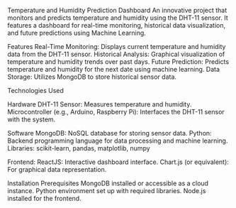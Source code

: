 Temperature and Humidity Prediction Dashboard
An innovative project that monitors and predicts temperature and humidity using the DHT-11 sensor. It features a dashboard for real-time monitoring, historical data visualization, and future predictions using Machine Learning.

Features
Real-Time Monitoring: Displays current temperature and humidity data from the DHT-11 sensor.
Historical Analysis: Graphical visualization of temperature and humidity trends over past days.
Future Prediction: Predicts temperature and humidity for the next date using machine learning.
Data Storage: Utilizes MongoDB to store historical sensor data.

Technologies Used

Hardware
DHT-11 Sensor: Measures temperature and humidity.
Microcontroller (e.g., Arduino, Raspberry Pi): Interfaces the DHT-11 sensor with the system.

Software
MongoDB: NoSQL database for storing sensor data.
Python: Backend programming language for data processing and machine learning.
Libraries: scikit-learn, pandas, matplotlib, numpy

Frontend:
ReactJS: Interactive dashboard interface.
Chart.js (or equivalent): For graphical data representation.

Installation
Prerequisites
MongoDB installed or accessible as a cloud instance.
Python environment set up with required libraries.
Node.js installed for the frontend.

